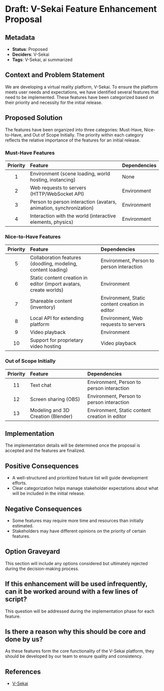 # Draft: V-Sekai Feature Enhancement Proposal

## Metadata

- **Status**: Proposed
- **Deciders**: V-Sekai
- **Tags**: V-Sekai, ai summarized

## Context and Problem Statement

We are developing a virtual reality platform, V-Sekai. To ensure the platform meets user needs and expectations, we have identified several features that need to be implemented. These features have been categorized based on their priority and necessity for the initial release.

## Proposed Solution

The features have been organized into three categories: Must-Have, Nice-to-Have, and Out of Scope Initially. The priority within each category reflects the relative importance of the features for an initial release.

### Must-Have Features

| Priority | Feature                                                            | Dependencies |
| :------: | :----------------------------------------------------------------- | :----------- |
|    1     | Environment (scene loading, world hosting, instancing)             | None         |
|    2     | Web requests to servers (HTTP/WebSocket API)                       | Environment  |
|    3     | Person to person interaction (avatars, animation, synchronization) | Environment  |
|    4     | Interaction with the world (interactive elements, physics)         | Environment  |

### Nice-to-Have Features

| Priority | Feature                                                           | Dependencies                                   |
| :------: | :---------------------------------------------------------------- | :--------------------------------------------- |
|    5     | Collaboration features (doodling, modeling, content loading)      | Environment, Person to person interaction      |
|    6     | Static content creation in editor (import avatars, create worlds) | Environment                                    |
|    7     | Shareable content (inventory)                                     | Environment, Static content creation in editor |
|    8     | Local API for extending platform                                  | Environment, Web requests to servers           |
|    9     | Video playback                                                    | Environment                                    |
|    10    | Support for proprietary video hosting                             | Video playback                                 |

### Out of Scope Initially

| Priority | Feature                            | Dependencies                                   |
| :------: | :--------------------------------- | :--------------------------------------------- |
|    11    | Text chat                          | Environment, Person to person interaction      |
|    12    | Screen sharing (OBS)               | Environment, Person to person interaction      |
|    13    | Modeling and 3D Creation (Blender) | Environment, Static content creation in editor |

## Implementation

The implementation details will be determined once the proposal is accepted and the features are finalized.

## Positive Consequences

- A well-structured and prioritized feature list will guide development efforts.
- Clear categorization helps manage stakeholder expectations about what will be included in the initial release.

## Negative Consequences

- Some features may require more time and resources than initially estimated.
- Stakeholders may have different opinions on the priority of certain features.

## Option Graveyard

This section will include any options considered but ultimately rejected during the decision-making process.

## If this enhancement will be used infrequently, can it be worked around with a few lines of script?

This question will be addressed during the implementation phase for each feature.

## Is there a reason why this should be core and done by us?

As these features form the core functionality of the V-Sekai platform, they should be developed by our team to ensure quality and consistency.

## References

- [V-Sekai](https://v-sekai.org/)
